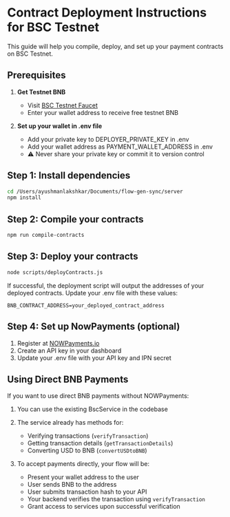 # Contract Deployment Instructions for BSC Testnet

This guide will help you compile, deploy, and set up your payment contracts on BSC Testnet.

## Prerequisites

1. **Get Testnet BNB**
   - Visit [BSC Testnet Faucet](https://testnet.bnbchain.org/faucet-smart)
   - Enter your wallet address to receive free testnet BNB

2. **Set up your wallet in .env file**
   - Add your private key to DEPLOYER_PRIVATE_KEY in .env
   - Add your wallet address as PAYMENT_WALLET_ADDRESS in .env
   - ⚠️ Never share your private key or commit it to version control

## Step 1: Install dependencies

```bash
cd /Users/ayushmanlakshkar/Documents/flow-gen-sync/server
npm install
```

## Step 2: Compile your contracts

```bash
npm run compile-contracts
```

## Step 3: Deploy your contracts

```bash
node scripts/deployContracts.js
```

If successful, the deployment script will output the addresses of your deployed contracts. Update your .env file with these values:

```
BNB_CONTRACT_ADDRESS=your_deployed_contract_address
```

## Step 4: Set up NowPayments (optional)

1. Register at [NOWPayments.io](https://nowpayments.io)
2. Create an API key in your dashboard
3. Update your .env file with your API key and IPN secret

## Using Direct BNB Payments

If you want to use direct BNB payments without NOWPayments:

1. You can use the existing BscService in the codebase
2. The service already has methods for:
   - Verifying transactions (`verifyTransaction`)
   - Getting transaction details (`getTransactionDetails`)
   - Converting USD to BNB (`convertUSDtoBNB`)

3. To accept payments directly, your flow will be:
   - Present your wallet address to the user
   - User sends BNB to the address
   - User submits transaction hash to your API
   - Your backend verifies the transaction using `verifyTransaction`
   - Grant access to services upon successful verification

